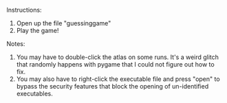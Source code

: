 Instructions:

1. Open up the file "guessinggame"
2. Play the game!

Notes: 
1. You may have to double-click the atlas on some runs. It's a weird glitch that randomly happens with pygame that I could not figure out how to fix.
2. You may also have to right-click the executable file and press "open" to bypass the security features that block the opening of un-identified executables.

